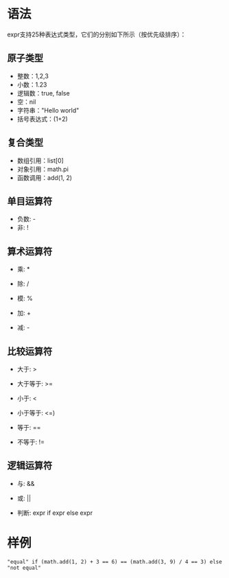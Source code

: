 
# 语法

expr支持25种表达式类型，它们的分别如下所示（按优先级排序）：

## 原子类型

- 整数：1,2,3
- 小数：1.23
- 逻辑数：true, false
- 空：nil
- 字符串："Hello world"
- 括号表达式：(1+2)

## 复合类型

- 数组引用：list[0]
- 对象引用：math.pi
- 函数调用：add(1, 2)

## 单目运算符

- 负数: -
- 非: !

## 算术运算符

- 乘: *
- 除: /
- 模: %

- 加: +
- 减: -

## 比较运算符

- 大于: >
- 大于等于: >=
- 小于: <
- 小于等于: <=)

- 等于: ==
- 不等于: !=

## 逻辑运算符

- 与: &&

- 或: ||

- 判断: expr if expr else expr

# 样例

```
"equal" if (math.add(1, 2) + 3 == 6) == (math.add(3, 9) / 4 == 3) else "not equal"
```
